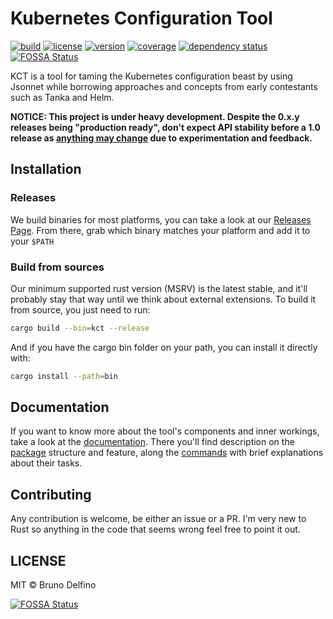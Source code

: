 # Kubernetes Configuration Tool

[![build](https://img.shields.io/github/actions/workflow/status/bruno-delfino1995/kct/quality.yml?branch=main)](https://github.com/bruno-delfino1995/kct/actions/workflows/lints.yml?query=branch%3Amain)
[![license](https://img.shields.io/github/license/bruno-delfino1995/kct)](https://github.com/bruno-delfino1995/kct/blob/main/LICENSE)
[![version](https://img.shields.io/github/v/release/bruno-delfino1995/kct?label=version)](https://github.com/bruno-delfino1995/kct/releases/latest)
[![coverage](https://codecov.io/gh/bruno-delfino1995/kct/branch/main/graph/badge.svg?token=VAXMGX6OKU)](https://codecov.io/gh/bruno-delfino1995/kct)
[![dependency status](https://deps.rs/repo/github/bruno-delfino1995/kct/status.svg)](https://deps.rs/repo/github/bruno-delfino1995/kct)
[![FOSSA Status](https://app.fossa.com/api/projects/git%2Bgithub.com%2Fbruno-delfino1995%2Fkct.svg?type=shield)](https://app.fossa.com/projects/git%2Bgithub.com%2Fbruno-delfino1995%2Fkct?ref=badge_shield)

KCT is a tool for taming the Kubernetes configuration beast by using Jsonnet while borrowing approaches and concepts from early contestants such as Tanka and Helm.

**NOTICE: This project is under heavy development. Despite the 0.x.y releases being "production ready", don't expect API stability before a 1.0 release as [anything may change](https://semver.org/#spec-item-4) due to experimentation and feedback.**

## Installation

### Releases

We build binaries for most platforms, you can take a look at our [Releases Page](https://github.com/bruno-delfino1995/kct/releases). From there, grab which binary matches your platform and add it to your `$PATH`

### Build from sources

Our minimum supported rust version (MSRV) is the latest stable, and it'll probably stay that way until we think about external extensions. To build it from source, you just need to run:

``` sh
cargo build --bin=kct --release
```

And if you have the cargo bin folder on your path, you can install it directly with:

``` sh
cargo install --path=bin
```

## Documentation

If you want to know more about the tool's components and inner workings, take a look at the [documentation](./docs/index.md). There you'll find description on the [package](./docs/kcp.md) structure and feature, along the [commands](./docs/usage.md) with brief explanations about their tasks.

## Contributing

Any contribution is welcome, be either an issue or a PR. I'm very new to Rust so anything in the code that seems wrong feel free to point it out.

## LICENSE

MIT © Bruno Delfino


[![FOSSA Status](https://app.fossa.com/api/projects/git%2Bgithub.com%2Fbruno-delfino1995%2Fkct.svg?type=large)](https://app.fossa.com/projects/git%2Bgithub.com%2Fbruno-delfino1995%2Fkct?ref=badge_large)